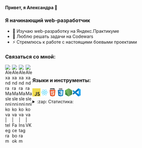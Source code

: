 #### Привет, я Александра 👋
### Я начинающий web-разработчик
- 💪 Изучаю web-разработку на Яндекс.Практикуме
- 🥅 Люблю решать задачи на Codewars
- ⚡ Стремлюсь к работе с настоящими боевыми проектами

### Связаться со мной:

[<img align="left" alt="AlexandraMaslennikova | telegram" width="22px" src="https://cdn.jsdelivr.net/npm/simple-icons@v3/icons/telegram.svg" />][telegram]
[<img align="left" alt="AlexandraMaslennikova | Facebook" width="22px" src="https://cdn.jsdelivr.net/npm/simple-icons@v3/icons/facebook.svg" />][Facebook]
[<img align="left" alt="AlexandraMaslennikova | Instagram" width="22px" src="https://cdn.jsdelivr.net/npm/simple-icons@v3/icons/instagram.svg" />][instagram]
[<img align="left" alt="AlexandraMaslennikova | VK" width="22px" src="https://cdn.jsdelivr.net/npm/simple-icons@v3/icons/vk.svg" />][vk]

<br />

### Языки и инструменты:
<img align="left" alt="JavaScript" width="26px" src="https://raw.githubusercontent.com/github/explore/80688e429a7d4ef2fca1e82350fe8e3517d3494d/topics/javascript/javascript.png" />
<img align="left" alt="React" width="26px" src="https://raw.githubusercontent.com/github/explore/80688e429a7d4ef2fca1e82350fe8e3517d3494d/topics/react/react.png" />
<img align="left" alt="HTML5" width="26px" src="https://raw.githubusercontent.com/github/explore/80688e429a7d4ef2fca1e82350fe8e3517d3494d/topics/html/html.png" />
<img align="left" alt="CSS3" width="26px" src="https://raw.githubusercontent.com/github/explore/80688e429a7d4ef2fca1e82350fe8e3517d3494d/topics/css/css.png" />
<img align="left" alt="Node.js" width="26px" src="https://raw.githubusercontent.com/github/explore/80688e429a7d4ef2fca1e82350fe8e3517d3494d/topics/nodejs/nodejs.png" />
<img align="left" alt="Visual Studio Code" width="26px" src="https://raw.githubusercontent.com/github/explore/80688e429a7d4ef2fca1e82350fe8e3517d3494d/topics/visual-studio-code/visual-studio-code.png" />



<br />
<br />


<details>
  <summary>:zap: Статистика:</summary>
   <img align="left" alt="codeSTACKr's GitHub Stats" src="https://github-readme-stats.vercel.app/api/top-langs/?username=AlexandraMaslennikova&langs_count=8&layout=compact" />
    <br />
    <img align="left" alt="codeSTACKr's GitHub Stats" src="https://github-readme-stats.vercel.app/api?username=AlexandraMaslennikova&show_icons=true" />
</details>


[telegram]: https://tlgg.ru/AlexaMaslennikova
[Facebook]: https://www.facebook.com/alexa.markovna
[instagram]: https://www.instagram.com/alexamarkovna/
[vk]: https://vk.com/alexamarkovna
